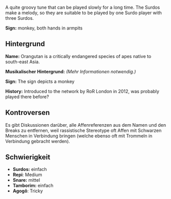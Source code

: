 A quite groovy tune that can be played slowly for a long time. The Surdos make a
melody, so they are suitable to be played by one Surdo player with three Surdos.

**Sign:** monkey, both hands in armpits

## Hintergrund

**Name:** Orangutan is a critically endangered species of apes native to
south-east Asia.

**Musikalischer Hintergrund:** *(Mehr Informationen notwendig.)*

**Sign:** The sign depicts a monkey

**History:** Introduced to the network by RoR London in 2012, was probably
played there before?

## Kontroversen

Es gibt Diskussionen darüber, alle Affenreferenzen aus dem Namen und den Breaks
zu entfernen, weil rassistische Stereotype oft Affen mit Schwarzen Menschen in
Verbindung bringen (welche ebenso oft mit Trommeln in Verbindung gebracht
werden).

## Schwierigkeit

* **Surdos:** einfach
* **Repi**: Medium
* **Snare:** mittel
* **Tamborim:** einfach
* **Agogô**: Tricky
